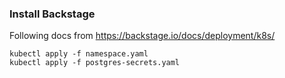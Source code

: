 ### Install Backstage

Following docs from https://backstage.io/docs/deployment/k8s/
    
    
    kubectl apply -f namespace.yaml
    kubectl apply -f postgres-secrets.yaml


